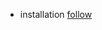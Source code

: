 - installation [follow](https://www.geeksforgeeks.org/how-to-install-dlib-library-for-python-in-windows-10/)